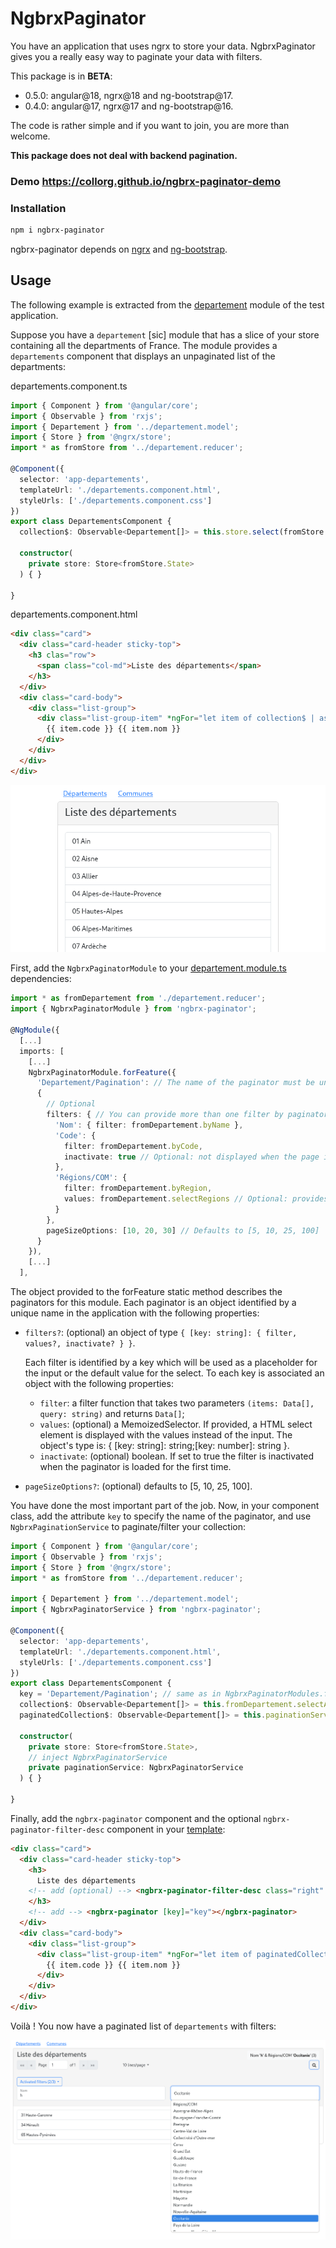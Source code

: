 # NgbrxPaginator

You have an application that uses ngrx to store your data.
NgbrxPaginator gives you a really easy way to paginate your data with filters.

This package is in **BETA**:

* 0.5.0: angular@18, ngrx@18 and ng-bootstrap@17.
* 0.4.0: angular@17, ngrx@17 and ng-bootstrap@16.

The code is rather simple and if you want to join, you are more than welcome.

**This package does not deal with backend pagination.**




### Demo https://collorg.github.io/ngbrx-paginator-demo

### Installation

```bash
npm i ngbrx-paginator
```

ngbrx-paginator depends on [ngrx](https://ngrx.io/) and [ng-bootstrap](https://ng-bootstrap.github.io).

## Usage

The following example is extracted from the [departement](./projects/test-paginator/src/app/departement) module of the test application.

Suppose you have a `departement` [sic] module that has a slice of your store containing all the departments of France. The module provides a `departements` component that displays an unpaginated list of the departments:

departements.component.ts
```ts
import { Component } from '@angular/core';
import { Observable } from 'rxjs';
import { Departement } from '../departement.model';
import { Store } from '@ngrx/store';
import * as fromStore from '../departement.reducer';

@Component({
  selector: 'app-departements',
  templateUrl: './departements.component.html',
  styleUrls: ['./departements.component.css']
})
export class DepartementsComponent {
  collection$: Observable<Departement[]> = this.store.select(fromStore.selectAll);

  constructor(
    private store: Store<fromStore.State>
  ) { }

}
```

departements.component.html
```html
<div class="card">
  <div class="card-header sticky-top">
    <h3 clas="row">
      <span class="col-md">Liste des départements</span>
    </h3>
  </div>
  <div class="card-body">
    <div class="list-group">
      <div class="list-group-item" *ngFor="let item of collection$ | async">
        {{ item.code }} {{ item.nom }}
      </div>
    </div>
  </div>
</div>
```

![unpaginated departments](images/unpaginated-departements.png)

First, add the `NgbrxPaginatorModule` to your [departement.module.ts](./projects/test-paginator/src/app/departement/departement.module.ts) dependencies:

```ts
import * as fromDepartement from './departement.reducer';
import { NgbrxPaginatorModule } from 'ngbrx-paginator';

@NgModule({
  [...]
  imports: [
    [...]
    NgbrxPaginatorModule.forFeature({
      'Departement/Pagination': // The name of the paginator must be unique for the application.
      {
        // Optional
        filters: { // You can provide more than one filter by paginator.
          'Nom': { filter: fromDepartement.byName },
          'Code': {
            filter: fromDepartement.byCode,
            inactivate: true // Optional: not displayed when the page is loaded for the first time.
          },
          'Régions/COM': {
            filter: fromDepartement.byRegion,
            values: fromDepartement.selectRegions // Optional: provides an observable of the select values object.
          }
        },
        pageSizeOptions: [10, 20, 30] // Defaults to [5, 10, 25, 100]
      } 
    }),
    [...]
  ],
```

The object provided to the forFeature static method describes the paginators for this module.
Each paginator is an object identified by a unique name in the application with the following properties:
    
* `filters?`: (optional) an object of type `{ [key: string]: { filter, values?, inactivate? } }`.

  Each filter is identified by a key which will be used as a placeholder for the input or the default value for the select. To each key is associated an object with the following properties:

  * `filter`: a filter function that takes two parameters `(items: Data[], query: string)` and returns `Data[]`;
  * `values`: (optional) a MemoizedSelector. If provided, a HTML select element is displayed with the values instead of the input. The object's type is: { [key: string]: string;[key: number]: string }.
  * `inactivate`: (optional) boolean. If set to true the filter is inactivated when the paginator is loaded for the first time.
* `pageSizeOptions?`: (optional) defaults to [5, 10, 25, 100].

You have done the most important part of the job. Now, in your component class, add the attribute `key` to specify the name of the paginator, and use `NgbrxPaginationService` to paginate/filter your collection:

```ts
import { Component } from '@angular/core';
import { Observable } from 'rxjs';
import { Store } from '@ngrx/store';
import * as fromStore from '../departement.reducer';

import { Departement } from '../departement.model';
import { NgbrxPaginatorService } from 'ngbrx-paginator';

@Component({
  selector: 'app-departements',
  templateUrl: './departements.component.html',
  styleUrls: ['./departements.component.css']
})
export class DepartementsComponent {
  key = 'Departement/Pagination'; // same as in NgbrxPaginatorModules.forFeature
  collection$: Observable<Departement[]> = this.fromDepartement.selectAll;
  paginatedCollection$: Observable<Departement[]> = this.paginationService.setPaginator(this.key);

  constructor(
    private store: Store<fromStore.State>,
    // inject NgbrxPaginatorService
    private paginationService: NgbrxPaginatorService
  ) { }

}
```

Finally, add the `ngbrx-paginator` component and the optional `ngbrx-paginator-filter-desc` component in your [template](./projects/test-paginator/src/app/departement/departements/departements.component.html):

```html
<div class="card">
  <div class="card-header sticky-top">
    <h3>
      Liste des départements
    <!-- add (optional) --> <ngbrx-paginator-filter-desc class="right" [key]="key"></ngbrx-paginator-filter-desc>
    </h3>
    <!-- add --> <ngbrx-paginator [key]="key"></ngbrx-paginator>
  </div>
  <div class="card-body">
    <div class="list-group">
      <div class="list-group-item" *ngFor="let item of paginatedCollection$ | async"> <!-- replace collection$ -->
        {{ item.code }} {{ item.nom }}
      </div>
    </div>
  </div>
</div>
```

Voilà ! You now have a paginated list of `departements` with filters:

![départements](images/departements.png)
